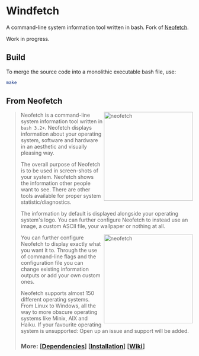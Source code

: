 # Windfetch

A command-line system information tool written in bash. Fork of [Neofetch](https://github.com/dylanaraps/neofetch).

Work in progress.

## Build

To merge the source code into a monolithic executable bash file, use:

```bash
make 
```

## From Neofetch

> <img src="https://i.imgur.com/GFmC5Ad.png" alt="neofetch" align="right" height="240px">
> 
> Neofetch is a command-line system information tool written in `bash 3.2+`. Neofetch displays information about your operating system, software and hardware in an aesthetic and visually pleasing way.
> 
> The overall purpose of Neofetch is to be used in screen-shots of your system. Neofetch shows the information other people want to see. There are other tools available for proper system statistic/diagnostics.
> 
> The information by default is displayed alongside your operating system's logo. You can further configure Neofetch to instead use an image, a custom ASCII file, your wallpaper or nothing at all.
> 
> <img src="https://i.imgur.com/lUrkQBN.png" alt="neofetch" align="right" height="240px">
> 
> You can further configure Neofetch to display exactly what you want it to. Through the use of command-line flags and the configuration file you can change existing information outputs or add your own custom ones.
> 
> Neofetch supports almost 150 different operating systems. From Linux to Windows, all the way to more obscure operating systems like Minix, AIX and Haiku. If your favourite operating system is unsupported: Open up an issue and support will be added.
> 
> 
> ### More: \[[Dependencies](https://github.com/dylanaraps/neofetch/wiki/Dependencies)\] \[[Installation](https://github.com/dylanaraps/neofetch/wiki/Installation)\] \[[Wiki](https://github.com/dylanaraps/neofetch/wiki)\]
